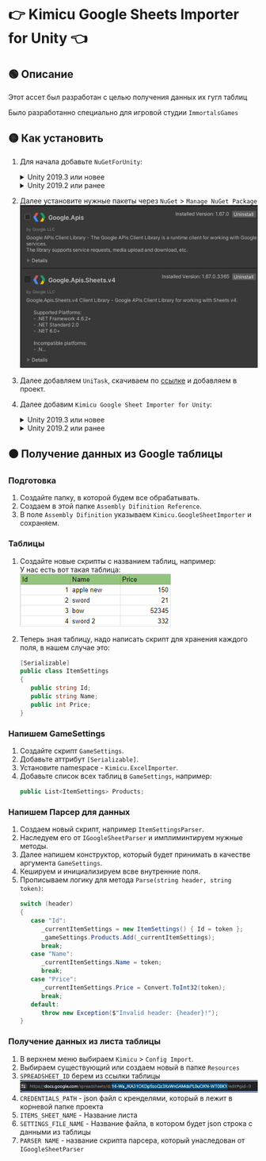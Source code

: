 # 👉 Kimicu Google Sheets Importer for Unity 👈
## 🟢 Описание
Этот ассет был разработан с целью получения данных их гугл таблиц

Было разработанно специально для игровой студии `ImmortalsGames`
## 🟡 Как установить
1) Для начала добавьте `NuGetForUnity`:
   <details>
   <summary>Unity 2019.3 или новее</summary>
   
   1.1. Открыть Package Manager window (Window | Package Manager)<br>
   1.2. Нажмите кнопку `+` в левом верхнем углу окна и выберите "Add package from git URL..."<br>
   1.3. Введите следующий URL-адрес и нажмите кнопку `«Добавить»`. 
   ```
   https://github.com/GlitchEnzo/NuGetForUnity.git?path=/src/NuGetForUnity 
   ```
      
   </details>
   <details>
   <summary>Unity 2019.2 или ранее</summary>

   1.1. Закрыть Unity Editor<br>
   1.2. Открыть Packages/manifest.json любым текстовым редактором<br>
   1.3. Вставьте следующую строку после `"dependencies": {`, и сохраните файл.<br>
   ```json
   "com.glitchenzo.nugetforunity": "https://github.com/GlitchEnzo/NuGetForUnity.git?path=/src/NuGetForUnity",
   ```
   1.4. Снова откройте проект Unity в редакторе Unity.

   </details>

2) Далее установите нужные  пакеты через `NuGet` > `Manage NuGet Package`<br>
![Unity_AyFMhMdf4u.png](Images~/Unity_AyFMhMdf4u.png)

3) Далее добавляем `UniTask`, скачиваем по 
   [ссылке](https://github.com/Cysharp/UniTask/releases/tag/2.5.4) 
   и добавляем в  проект.

4) Далее добавим `Kimicu Google Sheet Importer for Unity`:
   <details>
   <summary>Unity 2019.3 или новее</summary>
   
   1.1. Открыть Package Manager window (Window | Package Manager)<br>
   1.2. Нажмите кнопку `+` в левом верхнем углу окна и выберите "Add package from git URL..."<br>
   1.3. Введите следующий URL-адрес и нажмите кнопку `«Добавить»`.
   ```
   https://github.com/Kitgun1/KimicuGoogleSheetImporter-for-Unity.git 
   ```

   </details>
   <details>
   <summary>Unity 2019.2 или ранее</summary>

   1.1. Закрыть Unity Editor<br>
   1.2. Открыть Packages/manifest.json любым текстовым редактором<br>
   1.3. Вставьте следующую строку после `"dependencies": {`, и сохраните файл.<br>
   ```json
   "com.kimicu.googlesheetimporter": "https://github.com/Kitgun1/KimicuGoogleSheetImporter-for-Unity.git",
   ```
   1.4. Снова откройте проект Unity в редакторе Unity.

   </details>

## 🟠 Получение данных из Google таблицы
###  Подготовка
1) Создайте папку, в которой будем все обрабатывать.
2) Создаем в этой папке `Assembly Difinition Reference`.
3) В поле `Assembly Difinition` указываем `Kimicu.GoogleSheetImporter` и сохраняем.

### Таблицы
1) Создайте новые скрипты с названием таблиц, например:<br>
У нас есть вот такая таблица:<br>
![Unity_AyFMhMdf4u.png](Images~/chrome_L7ZuxXGpVn.png)

2) Теперь зная таблицу, надо написать скрипт для хранения каждого поля,
   в  нашем случае это:
   ```csharp
   [Serializable]
   public class ItemSettings
   {
      public string Id;
      public string Name;
      public int Price;
   }
   ```

### Напишем GameSettings
1) Создайте скрипт `GameSettings`.
2) Добавьте аттрибут `[Serializable]`.
3) Установите namespace - `Kimicu.ExcelImporter`.
4) Добавьте список всех таблиц в `GameSettings`, например:
   ```csharp
   public List<ItemSettings> Products;
   ```

### Напишем Парсер для данных
1) Создаем новый скрипт, например `ItemSettingsParser`.
2) Наследуем его от `IGoogleSheetParser` и имплиминтируем нужные методы.
3) Далее напишем конструктор, который  будет принимать в качестве аргумента `GameSettings`.
4) Кешируем и инициализируем  всве внутренние поля.
5) Прописываем  логику для метода `Parse(string header, string token)`:
   ```csharp
   switch (header)
   {
      case "Id":
         _currentItemSettings = new ItemSettings() { Id = token };
         _gameSettings.Products.Add(_currentItemSettings);
         break;
      case "Name":
         _currentItemSettings.Name = token;
         break;
      case "Price":
         _currentItemSettings.Price = Convert.ToInt32(token);
         break;
      default:
         throw new Exception($"Invalid header: {header}!");
   }
   ```

### Получение данных из листа таблицы
1) В верхнем меню выбираем `Kimicu` > `Config Import`.
2) Выбираем  существующий или создаем новый в папке `Resources`
3) `SPREADSHEET_ID` берем из ссылки таблицы
   ![chrome_6cKPSWuWVN.png](Images%7E%2Fchrome_6cKPSWuWVN.png)
4) `CREDENTIALS_PATH` - json файл с кренделями, который в лежит в корневой папке проекта
5) `ITEMS_SHEET_NAME` - Название листа
6) `SETTINGS_FILE_NAME` - Название файла, в котором будет json строка с данными из таблицы
7) `PARSER NAME` - название скрипта парсера, который унаследован от `IGoogleSheetParser`